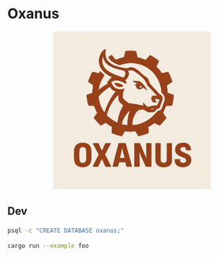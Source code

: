 # Oxanus

<p align="center">
  <picture>
    <img alt="Oxanus logo" src="logo.jpg" width="320">
  </picture>
</p>

## Dev

```bash
psql -c "CREATE DATABASE oxanus;"
```

```bash
cargo run --example foo
```

